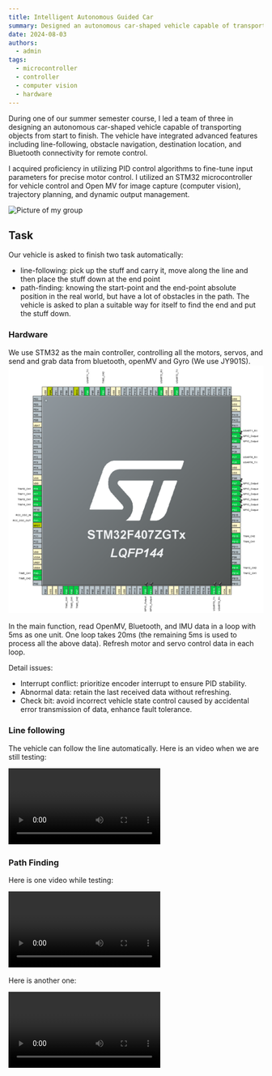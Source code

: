 ```yaml
---
title: Intelligent Autonomous Guided Car
summary: Designed an autonomous car-shaped vehicle capable of transporting objects from start to finish
date: 2024-08-03
authors:
  - admin
tags:
  - microcontroller
  - controller
  - computer vision
  - hardware
---
```


During one of our summer semester course, I led a team of three in designing an autonomous car-shaped vehicle capable of transporting objects from start to finish. The vehicle have integrated advanced features including line-following, obstacle navigation, destination location, and Bluetooth connectivity for remote control. 

I acquired proficiency in utilizing PID control algorithms to fine-tune input parameters for precise motor control. I utilized an STM32 microcontroller for vehicle control and Open MV for image capture (computer vision), trajectory planning, and dynamic output management.

![Picture of my group](summer_semester_photo.png)

## Task
Our vehicle is asked to finish two task automatically:
- line-following: pick up the stuff and carry it, move along the line and then place the stuff down at the end point
- path-finding: knowing the start-point and the end-point absolute position in the real world, but have a lot of obstacles in the path. The vehicle is asked to plan a suitable way for itself to find the end and put the stuff down.

### Hardware
We use STM32 as the main controller, controlling all the motors, servos, and send and grab data from bluetooth, openMV and Gyro (We use JY901S).
![STM32 connect](stm32.png)

In the main function, read OpenMV, Bluetooth, and IMU data in a loop with 5ms as one unit. One loop takes 20ms (the remaining 5ms is used to process all the above data). Refresh motor and servo control data in each loop.

Detail issues:
- Interrupt conflict: prioritize encoder interrupt to ensure PID stability.
- Abnormal data: retain the last received data without refreshing.
- Check bit: avoid incorrect vehicle state control caused by accidental error transmission of data, enhance fault tolerance.

### Line following
The vehicle can follow the line automatically. Here is an video when we are still testing:

![line following video](car_line.mp4)

### Path Finding

Here is one video while testing:

![pf1 video](obstacles.mp4)

Here is another one:

![pf2 video](obstacles2.mp4)